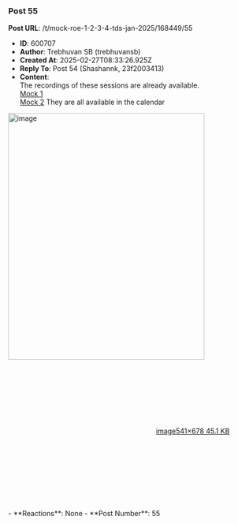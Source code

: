 ### Post 55
**Post URL**: /t/mock-roe-1-2-3-4-tds-jan-2025/168449/55
- **ID**: 600707
- **Author**: Trebhuvan SB (trebhuvansb)
- **Created At**: 2025-02-27T08:33:26.925Z
- **Reply To**: Post 54 (Shashannk, 23f2003413)
- **Content**:  
  The recordings of these sessions are already available.<br>
<a href="https://drive.google.com/file/u/1/d/1FTpoBrflLUJicycg3uu2R2dF2KZ9dRsM/view?usp=drive_web" rel="noopener nofollow ugc">Mock 1</a><br>
<a href="https://drive.google.com/file/d/19LRqnJ7Gl0X4pK5xc17eCQA-79hbTZKE/view" rel="noopener nofollow ugc">Mock 2</a>
They are all available in the calendar<br>
<div class="lightbox-wrapper"><a class="lightbox" href="https://europe1.discourse-cdn.com/flex013/uploads/iitm/original/3X/3/d/3d3e709aaadb85475807d6504df0644dc07ff0c1.png" data-download-href="/uploads/short-url/8JMTX8nQxBcdKlFPgnj3AQteHE5.png?dl=1" title="image" rel="noopener nofollow ugc"><img src="https://europe1.discourse-cdn.com/flex013/uploads/iitm/optimized/3X/3/d/3d3e709aaadb85475807d6504df0644dc07ff0c1_2_398x500.png" alt="image" data-base62-sha1="8JMTX8nQxBcdKlFPgnj3AQteHE5" width="398" height="500" srcset="https://europe1.discourse-cdn.com/flex013/uploads/iitm/optimized/3X/3/d/3d3e709aaadb85475807d6504df0644dc07ff0c1_2_398x500.png, https://europe1.discourse-cdn.com/flex013/uploads/iitm/original/3X/3/d/3d3e709aaadb85475807d6504df0644dc07ff0c1.png 1.5x, https://europe1.discourse-cdn.com/flex013/uploads/iitm/original/3X/3/d/3d3e709aaadb85475807d6504df0644dc07ff0c1.png 2x" data-dominant-color="2C2F32"><div class="meta"><svg class="fa d-icon d-icon-far-image svg-icon" aria-hidden="true"><use href="#far-image"></use></svg><span class="filename">image</span><span class="informations">541×678 45.1 KB</span><svg class="fa d-icon d-icon-discourse-expand svg-icon" aria-hidden="true"><use href="#discourse-expand"></use></svg></div></a></div>
- **Reactions**: None
- **Post Number**: 55

